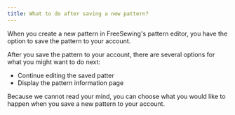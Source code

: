 ```yaml
---
title: What to do after saving a new pattern?
---
```


When you create a new pattern in FreeSewing's pattern editor, you have the option to save the pattern to your account.

After you save the pattern to your account, there are several options for what you might want to do next:

- Continue editing the saved patter
- Display the pattern information page

Because we cannot read your mind, you can choose what you would like to happen when you save a new pattern to your account.
